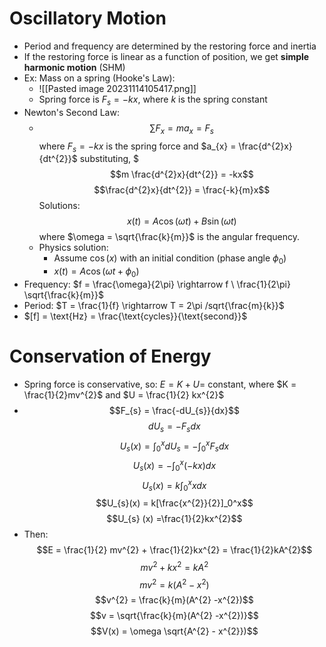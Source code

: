 # Oscillatory Motion
- Period and frequency are determined by the restoring force and inertia
- If the restoring force is linear as a function of position, we get **simple harmonic motion** (SHM)
- Ex: Mass on a spring (Hooke's Law): 
	- ![[Pasted image 20231114105417.png]]
	- Spring force is $F_{s} = -k x$, where $k$ is the spring constant
- Newton's Second Law: 
	- $$\sum\limits F_{x} = ma_{x} = F_{s}$$where $F_{s} = -kx$ is the spring force and $a_{x} = \frac{d^{2}x}{dt^{2}}$
	  substituting, $$$m \frac{d^{2}x}{dt^{2}} = -kx$$ $$\frac{d^{2}x}{dt^{2}} = \frac{-k}{m}x$$
	  Solutions: $$x(t) = A\cos(\omega t) + B\sin(\omega t)$$where $\omega = \sqrt{\frac{k}{m}}$ is the angular frequency.
	- Physics solution:
		- Assume $\cos(x)$ with an initial condition (phase angle $\phi_{0}$)
		- $x(t) = A\cos(\omega t + \phi_{0})$
- Frequency: $f = \frac{\omega}{2\pi} \rightarrow f \ \frac{1}{2\pi} \sqrt{\frac{k}{m}}$ 
- Period: $T = \frac{1}{f} \rightarrow T = 2\pi  /sqrt{\frac{m}{k}}$
- $[f] = \text{Hz} = \frac{\text{cycles}}{\text{second}}$

# Conservation of Energy
- Spring force is conservative, so: $E = K+U =$ constant, where $K = \frac{1}{2}mv^{2}$ and $U = \frac{1}{2} kx^{2}$
- $$F_{s} = \frac{-dU_{s}}{dx}$$$$dU_{s} = -F_{s}dx$$$$U_{s}(x) = \int_{0}^{x}dU_{s} = -\int_{0}^{x} F_{s} dx$$$$U_{s}(x) = -\int_{0}^{x} (-kx)dx$$$$U_{s}(x) = k\int_{0}^{x} xdx$$$$U_{s}(x) = k[\frac{x^{2}}{2}]_0^x$$$$U_{s} (x)  =\frac{1}{2}kx^{2}$$
- Then: $$E = \frac{1}{2} mv^{2} + \frac{1}{2}kx^{2} = \frac{1}{2}kA^{2}$$$$mv^{2} + kx^{2} = kA^{2}$$$$mv^{2} = k(A^{2} - x^{2})$$$$v^{2} = \frac{k}{m}(A^{2} -x^{2})$$$$v = \sqrt{\frac{k}{m}(A^{2} -x^{2})}$$$$V(x) = \omega \sqrt{A^{2} - x^{2}})$$

